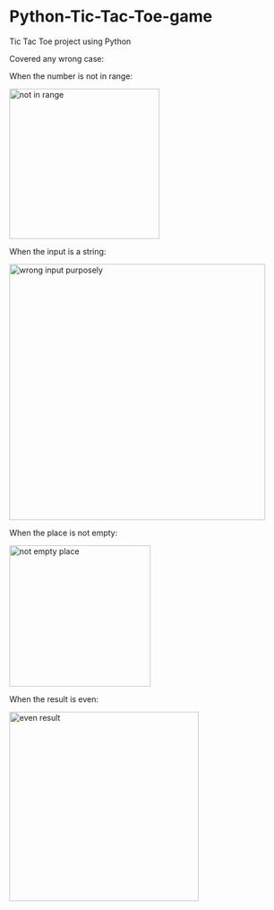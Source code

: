 # Python-Tic-Tac-Toe-game
Tic Tac Toe project using Python

Covered any wrong case:

When the number is not in range:



<img width="268" alt="not in range" src="https://user-images.githubusercontent.com/103436003/184595959-e8037104-dac2-493f-8e0e-3944854c3c86.PNG">

When the input is a string:



<img width="457" alt="wrong input purposely" src="https://user-images.githubusercontent.com/103436003/184595991-642c61a6-42db-4013-a535-fb4bd52b69f7.PNG">

When the place is not empty:



<img width="252" alt="not empty place" src="https://user-images.githubusercontent.com/103436003/184596071-01745c05-4e2d-418a-884e-99788ac14947.PNG">




When the result is even:



<img width="338" alt="even result" src="https://user-images.githubusercontent.com/103436003/184596033-9dbfa332-1074-4a1e-a4f0-404b3406ca87.PNG">

